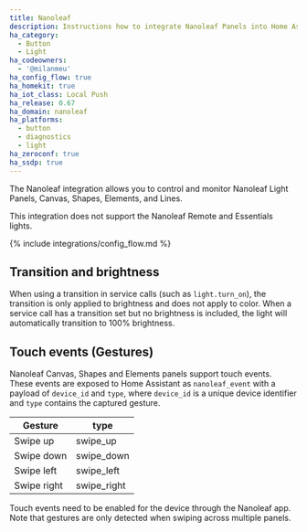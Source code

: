 ```yaml
---
title: Nanoleaf
description: Instructions how to integrate Nanoleaf Panels into Home Assistant.
ha_category:
  - Button
  - Light
ha_codeowners:
  - '@milanmeu'
ha_config_flow: true
ha_homekit: true
ha_iot_class: Local Push
ha_release: 0.67
ha_domain: nanoleaf
ha_platforms:
  - button
  - diagnostics
  - light
ha_zeroconf: true
ha_ssdp: true
---
```


The Nanoleaf integration allows you to control and monitor Nanoleaf Light Panels, Canvas, Shapes, Elements, and Lines.

This integration does not support the Nanoleaf Remote and Essentials lights.

{% include integrations/config_flow.md %}

## Transition and brightness

When using a transition in service calls (such as `light.turn_on`), the transition is only applied to brightness and does not apply to color. When a service call has a transition set but no brightness is included, the light will automatically transition to 100% brightness.

## Touch events (Gestures)

Nanoleaf Canvas, Shapes and Elements panels support touch events. These events are exposed to Home Assistant as `nanoleaf_event` with a payload of `device_id` and `type`, where `device_id` is a unique device identifier and `type` contains the captured gesture.

| Gesture    | type |
|------------|------------|
| Swipe up   | swipe_up   |
| Swipe down | swipe_down |
| Swipe left | swipe_left |
| Swipe right| swipe_right|

Touch events need to be enabled for the device through the Nanoleaf app. Note that gestures are only detected when swiping across multiple panels.
